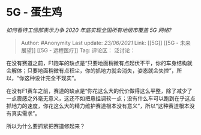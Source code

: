 # 5G - 蛋生鸡
*如何看待工信部表示力争 2020 年底实现全国所有地级市覆盖 5G 网络?*

> Author: #Anonymity
> Last update: *23/06/2021*
> Link: [[5G]] [[5G - 未来展望]] [[5G - 远程医疗]]
> Tag:
> 评论区：
> 泛讨论：

在没有赛道之前，F1跑车的缺点是“只要地面稍微有点起伏不平，你的车身结构就会解体；只要地面稍微有点积尘，你的抓地力就会消失，姿态就会失控”，所以，“你这种设计完全不现实”。

在没有F1赛车之前，赛道的缺点是“你花这么大的代价做得这么平整，除了减少了一点震感之外毫无意义，这还不如把悬挂调软一点；没有什么车可以跑到在乎这点抓地力的速度，你花这么大的精力维护赛道根本没有意义”，所以“这种赛道根本没有真实需求”。

所以为什么要抓紧把赛道修起来？
